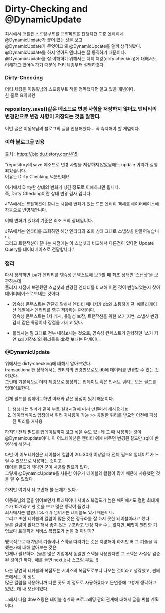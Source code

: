 Dirty-Checking and @DynamicUpdate
================
회사에서 코틀린 스프링부트를 프로젝트를 진행하던 도중 엔티티에 @DynamicUpdate가 붙어 있는 것을 보고  
@DynamicUpdate가 무엇이고 왜 @DynamicUpdate를 쓸까 생각해봤다. @DynamicUpdate를 하지 않아도 엔티티는 잘 동작하기 때문이다.  
@DynamicUpdate를 잘 이해하기 위해서는 더티 체킹(dirty checking)에 대해서도 이해하고 있어야 하기 때문에 더티 체킹부터 설명하겠다.  

### Dirty-Checking 
더티 체킹은 이동욱님의 스프링부트 책을 정독했다면 알고 있을 개념이다.  
한 줄로 요약하면  
### repository.save()같은 메소드로 변경 사항을 저장하지 않아도 엔티티의 변경만으로 변경 사항이 저장되는 것을 말한다.  

이번 글은 이동욱님의 블로그의 글을 인용해왔다... 꼭 숙지해야 할 개념이다.

### 이하 블로그글 인용  

  출처 : https://jojoldu.tistory.com/415  

"repository의 save 메소드로 변경 사항을 저장하지 않았음에도 update 쿼리가 실행되었습니다.  
이유는 Dirty Checking 덕분인데요.  

여기에서 Dirty란 상태의 변화가 생긴 정도로 이해하시면 됩니다.  
즉, Dirty Checking이란 상태 변경 검사 입니다.  

JPA에서는 트랜잭션이 끝나는 시점에 변화가 있는 모든 엔티티 객체를 데이터베이스에 자동으로 반영해줍니다.  

이때 변화가 있다의 기준은 최초 조회 상태입니다.  

JPA에서는 엔티티를 조회하면 해당 엔티티의 조회 상태 그대로 스냅샷을 만들어놓습니다.  
그리고 트랜잭션이 끝나는 시점에는 이 스냅샷과 비교해서 다른점이 있다면 Update Query를 데이터베이스로 전달합니다."  

### 정리

다시 정리하면 jpa가 엔티티를 영속성 콘텍스트에 보관할 때 최초 상태인 '스냅샷'을 보관하는데  
플러시 시점에 보관했던 스냅샷과 변경된 엔티티를 비교해 어떤 것이 변경되었는지 찾아 데이터베이스로 보내는 것이다.  

- 영속성 콘텍스트는 간단히 말해서 엔티티 매니저가 db와 소통하기 전, 애플리케이션 레벨에서 엔티티를 영구 저장하는 환경이다.  
  영속성 콘텍스트는 1차 캐시, 동일성 보장, 트랜잭션을 위한 쓰기 지연, 스냅샷 변경 감지 같은 특징이자 장점을 가지고 있다.
  
- 플러시는 말 그대로 전부 내려보내는 것으로, 영속성 컨텍스트가 관리하던 '쓰기 지연 sql 저장소'의 쿼리들을 db로 보내는 단계이다.  
  


### @DynamicUpdate

위에서는 dirty-checking에 대해서 알아보았다.  
transactional한 상태에서는 엔티티의 변경만으로도 db에 데이터를 변경할 수 있는 것이었다.  
그런데 기본적으로 더티 체킹으로 생성되는 업데이트 혹은 인서트 쿼리는 모든 필드를 업데이트한다.

전체 필드를 업데이트하면 아래와 같은 장점이 있기 때문이다.

1. 생성되는 쿼리가 같아 부트 실행시점에 미리 만들어서 재사용가능  
2. 데이터베이스 입장에서 쿼리 재사용이 가능 >> 동일한 쿼리를 받으면 이전에 파싱된 쿼리를 재사용  

하지만 전체 필드를 업데이트하지 않고 싶을 수도 있는데 그 때 사용하는 것이  
@Dynamicupdate이다. 이 어노테이션은 엔티티 위에 써주면 변경된 필드만 sql에 반영하게 해준다.  

다만 이 어노테이션은 테이블에 컬럼이 20~30개 이상일 때 전체 필드의 업데이트가 느릴 수 있으므로 사용하는 것이고  
테이블 필드가 적다면 굳이 사용할 필요가 없다.  
그렇게 @DynamicUpdate를 사용한 이유가 테이블의 컬럼이 많기 때문에 사용했던 것을 알 수 있었다.  

하지만 여기서 더 고민해 볼 문제가 있다.

이동욱님의 글을 읽어보면서 트래픽이나 서비스 복잡도가 높은 배민에서도 컬럼 최대개수가 15개라고 한 것을 보고 많은 생각이 들었다.  
회사에서는 컬럼이 50개가 넘어가는 테이블도 있기 때문이다.  
그리고 또한 테이블의 컬럼이 많은 것은 정규화를 잘 하지 못한 테이블이라고 했다.  
물론 컬럼이 많다고 해서 좋지 않은 구조라고 단정 지을 수는 없지만, 배민이 웬만한 기업보다 트래픽과 서비스 복잡도가 높을 것 아닌가?  

맹목적으로 대기업의 기술이나 스택을 따라가는 것은 지양해야 하지만 왜 그 기술을 택했는가에 대해 알아보는 것은  
언제나 필요하다. (물론 많은 기업에서 동일한 스택을 사용한다면 그 스택은 사실상 검증된 것이긴 하다.. 에를 들면 next.js나 스프링 부트..!)

나는 당연히 테이블의 복잡도는 서비스의 복잡도로부터 나오는 것이라고 생각했고, 핀테크에서도 이 정도  
많은 컬럼을 사용하니까 다른 곳도 이 정도로 사용하겠다고 은연중에 그렇게 생각하고 있었는데 내 오산이었다.   

그래서 다음 db포스팅은 테이블 설계와 프로그래밍 간의 관계에 대해서 글을 써볼 계획이다.







